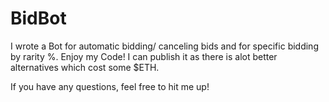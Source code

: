 # BidBot

I wrote a Bot for automatic bidding/ canceling bids and for specific bidding by rarity %.
Enjoy my Code! I can publish it as there is alot better alternatives which cost some $ETH.

If you have any questions, feel free to hit me up! 
